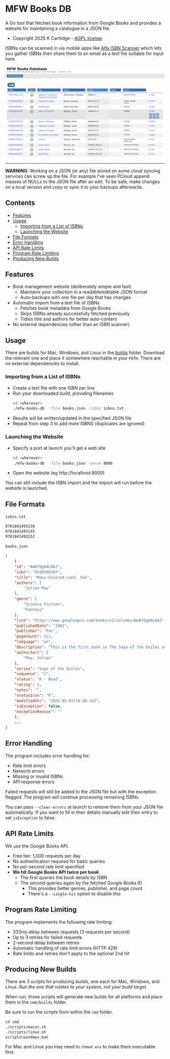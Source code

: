 # MFW Books DB

A Go tool that fetches book information from Google Books and provides a website for maintaining a catalogue in a JSON file.

- Copyright 2025 K Cartlidge - [AGPL license](./LICENSE.txt)

ISBNs can be scanned in via mobile apps like [Alfa ISBN Scanner](https://www.alfaebooks.com/help/isbn_scanner) which lets you gather ISBNs then share them to an email as a text file suitable for input here.

![screenshot](./screenshot.png)

---

**WARNING:**
Working on a JSON (or any) file stored on some cloud syncing services can screw up the file.  For example I've seen PCloud append masses of NULLs to the JSON file after an edit.  To be safe, make changes on a local version and copy or sync it to your backups afterwards.

## Contents

- [Features](#features)
- [Usage](#usage)
    - [Importing from a List of ISBNs](#importing-from-a-list-of-isbns)
    - [Launching the Website](#launching-the-website)
- [File Formats](#file-formats)
- [Error Handling](#error-handling)
- [API Rate Limits](#api-rate-limits)
- [Program Rate Limiting](#program-rate-limiting)
- [Producing New Builds](#producing-new-builds)

## Features

- Book management website (deliberately simple and fast)
    - Maintains your collection in a readable/editable JSON format
    - Auto-backups with one file per day that has changes
- Automatic import from a text file of ISBNs
    - Fetches book metadata from Google Books
    - Skips ISBNs already successfully fetched previously
    - Tidies title and authors for better auto-content
- No external dependencies (other than an ISBN scanner)

## Usage

There are builds for Mac, Windows, and Linux in the [builds](./cmd/builds) folder.
Download the relevant one and place it somewhere reachable in your `PATH`.
There are *no* external dependencies to install.

### Importing from a List of ISBNs

- Create a text file with one ISBN per line
- Run your downloaded build, providing filenames
    ```bash
    cd <wherever>
    ./mfw-books-db  -file books.json -isbns isbns.txt
    ```
- Results will be written/updated in the specified JSON file
- Repeat from step 3 to add more ISBNS (duplicates are ignored)

### Launching the Website

- Specify a port at launch you'll get a web site
    ```bash
    cd <wherever>
    ./mfw-books-db  -file books.json -serve 8000
    ```
- Open the website (eg http://localhost:8000)

You can still include the ISBN import and the import will run before the website is launched.

## File Formats

`isbns.txt`

    9781841493138
    9781841493145
    9781841493152

`books.json`

``` json
[
    {
    "id": "WwB7QgAACAAJ",
    "isbn": "033026656X",
    "title": "Many-Colored Land, the",
    "authors": [
        "Julian May"
    ],
    "genre": [
        "Science Fiction",
        "Fantasy"
    ],
    "link": "https://www.googleapis.com/books/v1/volumes/WwB7QgAACAAJ",
    "publishedDate": "1982",
    "publisher": "Pan",
    "pageCount": 411,
    "language": "en",
    "description": "This is the first book in The Saga of the Exiles series. Among the misfits and mavericks of the 22nd century, there are those who pass through the time-doors of the Pliocene Epoch into the battleground of two warring races from a planet far away.",
    "authorSort": [
        "May, Julian"
    ],
    "series": "Saga of the Exiles",
    "sequence": "1",
    "status": "R - Read",
    "rating": 5,
    "notes": "",
    "statusIcon": "R",
    "modifiedUtc": "2025-05-01T18:48:16Z",
    "isException": false,
    "exceptionReason": ""
    },
    ...
]
```

## Error Handling

The program includes error handling for:
- Rate limit errors
- Network errors
- Missing or invalid ISBNs
- API response errors

Failed requests will still be added to the JSON file but with the exception flagged. The program will continue processing remaining ISBNs.

You can pass `--clear-errors` at launch to remove them from your JSON file automatically.  If you want to fill in their details manually edit their entry to set `isException` to false.

## API Rate Limits

We use the Google Books API.

- Free tier: 1,000 requests per day
- No authentication required for basic queries
- No per-second rate limit specified
- **We hit Google Books API twice per book**
    - The first queries the book details by ISBN
    - The second queries again by the fetched Google Books ID
        - This provides better genres, publisher, and page count
        - There's a `--single-hit` option to disable this

## Program Rate Limiting

The program implements the following rate limiting:
- 333ms delay between requests (3 requests per second)
- Up to 3 retries for failed requests
- 2-second delay between retries
- Automatic handling of rate limit errors (HTTP 429)
- Rate limits and retries don't apply to the optional 2nd hit

## Producing New Builds

There are 3 scripts for producing builds, one each for Mac, Windows, and Linux.
*Run the one that relates to your system, not your build target.*

When run, those scripts will generate new builds for all platforms and place them in the `cmd/builds` folder.

Be sure to run the scripts from within the `cmd` folder.

    cd cmd
    ./scripts/macos.sh
    ./scripts/linux.sh
    scripts\windows.bat

For Mac and Linux you may need to `chmod a+x` to make them executable first.
